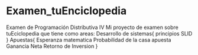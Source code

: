 # Examen_tuEnciclopedia
Examen de  Programación Distributiva IV
Mi proyecto de examen sobre tuEciclopedia que tiene como areas:
Desarrollo de sistemas{
principios SLID
}
Apuestas{
Esperanza matematica
Probabilidad de la casa apuesta
Ganancia Neta
Retorno de Inversion
}
